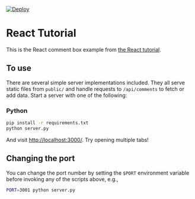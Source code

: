 [![Deploy](https://www.herokucdn.com/deploy/button.png)](https://heroku.com/deploy)

# React Tutorial

This is the React comment box example from [the React tutorial](http://facebook.github.io/react/docs/tutorial.html).

## To use

There are several simple server implementations included. They all serve static files from `public/` and handle requests to `/api/comments` to fetch or add data. Start a server with one of the following:

### Python

```sh
pip install -r requirements.txt
python server.py
```

And visit <http://localhost:3000/>. Try opening multiple tabs!

## Changing the port

You can change the port number by setting the `$PORT`
environment variable before invoking any of the scripts above, e.g.,

```sh
PORT=3001 python server.py
```
